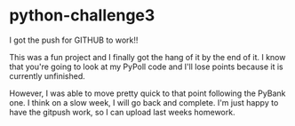 # python-challenge3

I got the push for GITHUB to work!! 

This was a fun project and I finally got the hang of it by the end of it. I know that you're going to look at my PyPoll code and I'll lose points because it is currently unfinished. 

However, I was able to move pretty quick to that point following the PyBank one. I think on a slow week, I will go back and complete. I'm just happy to have the gitpush work, so I can upload last weeks homework. 

